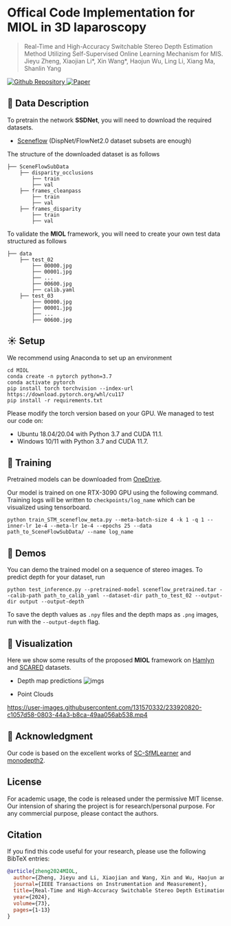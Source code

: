 # Offical Code Implementation for MIOL in 3D laparoscopy

> Real-Time and High-Accuracy Switchable Stereo Depth Estimation Method Utilizing Self-Supervised Online Learning Mechanism for MIS. \
> Jieyu Zheng, Xiaojian Li*, Xin Wang*, Haojun Wu, Ling Li, Xiang Ma, Shanlin Yang

<a href="https://github.com/Darcy-vision/MIOL"> <img alt="Github Repository" src="https://img.shields.io/badge/Github-Repository-blue?logo=github&logoColor=blue"> </a>
<a href="https://ieeexplore.ieee.org/document/10623422"> <img alt="Paper" src="https://img.shields.io/badge/IEEE-Paper-red?logo=arxiv&logoColor=red"> </a>

## :floppy_disk: Data Description

To pretrain the network **SSDNet**, you will need to download the required datasets. 
* [Sceneflow](https://lmb.informatik.uni-freiburg.de/resources/datasets/SceneFlowDatasets.en.html) (DispNet/FlowNet2.0 dataset subsets are enough)

The structure of the downloaded dataset is as follows

```Shell
├── SceneFlowSubData
    ├── disparity_occlusions
        ├── train
        ├── val
    ├── frames_cleanpass
        ├── train
        ├── val
    ├── frames_disparity
        ├── train
        ├── val
```

To validate the **MIOL** framework, you will need to create your own test data structured as follows
```Shell
├── data
    ├── test_02
        ├── 00000.jpg
        ├── 00001.jpg
        ├── ...
        ├── 00600.jpg
        ├── calib.yaml
    ├── test_03
        ├── 00000.jpg
        ├── 00001.jpg
        ├── ...
        ├── 00600.jpg
```

## :sunny: Setup
We recommend using Anaconda to set up an environment
```Shell
cd MIOL
conda create -n pytorch python=3.7
conda activate pytorch
pip install torch torchvision --index-url https://download.pytorch.org/whl/cu117
pip install -r requirements.txt
```
Please modify the torch version based on your GPU. We managed to test our code on:
- Ubuntu 18.04/20.04 with Python 3.7 and CUDA 11.1.
- Windows 10/11 with Python 3.7 and CUDA 11.7.

## :bicyclist: Training

Pretrained models can be downloaded from [OneDrive](https://mailhfuteducn-my.sharepoint.com/:u:/g/personal/zjylearn_mail_hfut_edu_cn/Ecpdt7UQHWFOue7sr1QX7PoBQFYSESp2qO80VYDtubUN_g?e=T36W1c).

Our model is trained on one RTX-3090 GPU using the following command. Training logs will be written to `checkpoints/log_name` which can be visualized using tensorboard.


```Shell
python train_STM_sceneflow_meta.py --meta-batch-size 4 -k 1 -q 1 --inner-lr 1e-4 --meta-lr 1e-4 --epochs 25 --data path_to_SceneFlowSubData/ --name log_name
```

## :movie_camera: Demos

You can demo the trained model on a sequence of stereo images. To predict depth for your dataset, run
```Shell
python test_inference.py --pretrained-model sceneflow_pretrained.tar --calib-path path_to_calib_yaml --dataset-dir path_to_test_02 --output-dir output --output-depth
```
To save the depth values as `.npy` files and the depth maps as `.png` images, run with the `--output-depth` flag. 

## :candy: Visualization
Here we show some results of the proposed **MIOL** framework on [Hamlyn](https://arxiv.org/abs/1705.08260) and [SCARED](https://arxiv.org/abs/2101.01133) datasets.

- Depth map predictions
![imgs](https://user-images.githubusercontent.com/131570332/233924380-e9ff65b6-380e-46e9-a259-39d2ef8eb76e.png)

- Point Clouds

https://user-images.githubusercontent.com/131570332/233920820-c1057d58-0803-44a3-b8ca-49aa056ab538.mp4

## :rose: Acknowledgment
Our code is based on the excellent works of [SC-SfMLearner](https://github.com/JiawangBian/SC-SfMLearner-Release) and [monodepth2](https://github.com/nianticlabs/monodepth2).

## License
For academic usage, the code is released under the permissive MIT license. Our intension of sharing the project is for research/personal purpose. For any commercial purpose, please contact the authors.

## Citation
If you find this code useful for your research, please use the following BibTeX entries:
```bibtex
@article{zheng2024MIOL,
  author={Zheng, Jieyu and Li, Xiaojian and Wang, Xin and Wu, Haojun and Li, Ling and Ma, Xiang and Yang, Shanlin},
  journal={IEEE Transactions on Instrumentation and Measurement}, 
  title={Real-Time and High-Accuracy Switchable Stereo Depth Estimation Method Utilizing Self-Supervised Online Learning Mechanism for MIS}, 
  year={2024},
  volume={73},
  pages={1-13}
}
```
